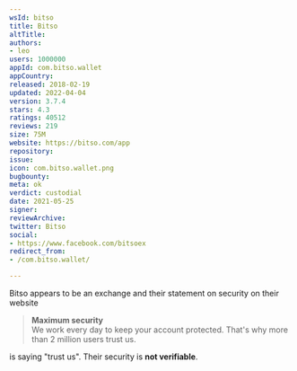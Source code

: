 ```yaml
---
wsId: bitso
title: Bitso
altTitle: 
authors:
- leo
users: 1000000
appId: com.bitso.wallet
appCountry: 
released: 2018-02-19
updated: 2022-04-04
version: 3.7.4
stars: 4.3
ratings: 40512
reviews: 219
size: 75M
website: https://bitso.com/app
repository: 
issue: 
icon: com.bitso.wallet.png
bugbounty: 
meta: ok
verdict: custodial
date: 2021-05-25
signer: 
reviewArchive: 
twitter: Bitso
social:
- https://www.facebook.com/bitsoex
redirect_from:
- /com.bitso.wallet/

---
```


Bitso appears to be an exchange and their statement on security on their website

> **Maximum security**<br>
  We work every day to keep your account protected. That's why more than 2
  million users trust us.

is saying "trust us". Their security is **not verifiable**.
